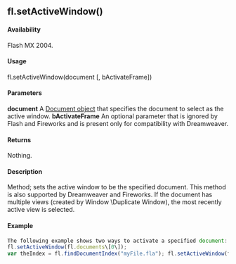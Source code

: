 ## fl.setActiveWindow()

#### Availability

Flash MX 2004.

#### Usage

fl.setActiveWindow(document \[, bActivateFrame\])

#### Parameters

**document** A [Document object](../Document_object/document_summary.md) that specifies the document to select as the active window.
**bActivateFrame** An optional parameter that is ignored by Flash and Fireworks and is present only for compatibility with Dreamweaver.

#### Returns

Nothing.

#### Description

Method; sets the active window to be the specified document. This method is also supported by Dreamweaver and Fireworks. If the document has multiple views (created by Window \Duplicate Window), the most recently active view is selected.

#### Example

```javascript
The following example shows two ways to activate a specified document:
fl.setActiveWindow(fl.documents\[0\]);
var theIndex = fl.findDocumentIndex("myFile.fla"); fl.setActiveWindow(fl.documents\[theIndex\]);

```